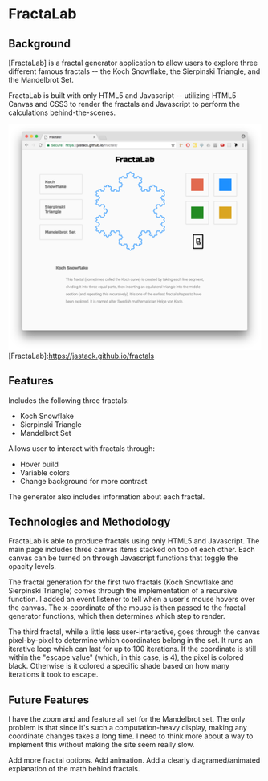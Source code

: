 # FractaLab

## Background

[FractaLab] is a fractal generator application to allow users to explore three different famous fractals -- the Koch Snowflake, the Sierpinski Triangle, and the Mandelbrot Set.

FractaLab is built with only HTML5 and Javascript -- utilizing HTML5 Canvas and CSS3 to render the fractals and Javascript to perform the calculations behind-the-scenes.

![Main Page](docs/mainpage.png)
[FractaLab]:https://jastack.github.io/fractals


## Features

Includes the following three fractals:
  * Koch Snowflake
  * Sierpinski Triangle
  * Mandelbrot Set

Allows user to interact with fractals through:  
  * Hover build
  * Variable colors
  * Change background for more contrast

The generator also includes information about each fractal.


## Technologies and Methodology

FractaLab is able to produce fractals using only HTML5 and Javascript. The main page includes three canvas items stacked on top of each other. Each canvas can be turned on through Javascript functions that toggle the opacity levels.

The fractal generation for the first two fractals (Koch Snowflake and Sierpinski Triangle) comes through the implementation of a recursive function. I added an event listener to tell when a user's mouse hovers over the canvas. The x-coordinate of the mouse is then passed to the fractal generator functions, which then determines which step to render.

The third fractal, while a little less user-interactive, goes through the canvas pixel-by-pixel to determine which coordinates belong in the set. It runs an iterative loop which can last for up to 100 iterations. If the coordinate is still within the "escape value" (which, in this case, is 4), the pixel is colored black. Otherwise is it colored a specific shade based on how many iterations it took to escape.


## Future Features

I have the zoom and and feature all set for the Mandelbrot set. The only problem is that since it's such a computation-heavy display, making any coordinate changes takes a long time. I need to think more about a way to implement this without making the site seem really slow.

Add more fractal options. Add animation. Add a clearly diagramed/animated explanation of the math behind fractals.
